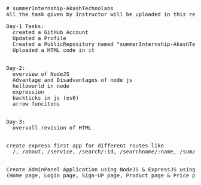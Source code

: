 <pre>

# summerInternship-AkashTechnolabs
All the task given by Instructor will be uploaded in this repo (Day wise)

Day-1 Tasks: 
  created a GitHub Account
  Updated a Profile
  Created a PublicRepository named "summerInternship-AkashTechnolabs"
  Uploaded a HTML code in it


Day-2:
  overview of NodeJS
  Advantage and Disadvantages of node js
  helloworld in node
  expression
  backticks in js (es6)
  arrow funcitons


Day-3:
  overvall revision of HTML
  
  
create express first app for different routes like 
  /, /about, /service, /search/:id, /searchname/:name, /sum/:n1/:n2, etc etc


Create AdminPanel Application using NodeJS & ExpressJS using EJS as view engine
(Home page, Login page, Sign-UP page, Product page & Price page)

</pre>
